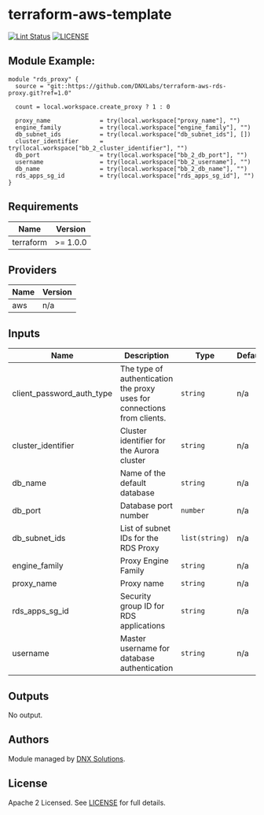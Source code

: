 # terraform-aws-template

[![Lint Status](https://github.com/DNXLabs/terraform-aws-template/workflows/Lint/badge.svg)](https://github.com/DNXLabs/terraform-aws-template/actions)
[![LICENSE](https://img.shields.io/github/license/DNXLabs/terraform-aws-template)](https://github.com/DNXLabs/terraform-aws-template/blob/master/LICENSE)

## Module Example:
```
module "rds_proxy" {
  source = "git::https://github.com/DNXLabs/terraform-aws-rds-proxy.git?ref=1.0"

  count = local.workspace.create_proxy ? 1 : 0

  proxy_name              = try(local.workspace["proxy_name"], "")
  engine_family           = try(local.workspace["engine_family"], "") 
  db_subnet_ids           = try(local.workspace["db_subnet_ids"], [])
  cluster_identifier      = try(local.workspace["bb_2_cluster_identifier"], "")
  db_port                 = try(local.workspace["bb_2_db_port"], "")
  username                = try(local.workspace["bb_2_username"], "")
  db_name                 = try(local.workspace["bb_2_db_name"], "")
  rds_apps_sg_id          = try(local.workspace["rds_apps_sg_id"], "")
}
```

<!--- BEGIN_TF_DOCS --->

## Requirements

| Name | Version |
|------|---------|
| terraform | >= 1.0.0 |

## Providers

| Name | Version |
|------|---------|
| aws | n/a |

## Inputs

| Name | Description | Type | Default | Required |
|------|-------------|------|---------|:--------:|
| client\_password\_auth\_type | The type of authentication the proxy uses for connections from clients. | `string` | n/a | yes |
| cluster\_identifier | Cluster identifier for the Aurora cluster | `string` | n/a | yes |
| db\_name | Name of the default database | `string` | n/a | yes |
| db\_port | Database port number | `number` | n/a | yes |
| db\_subnet\_ids | List of subnet IDs for the RDS Proxy | `list(string)` | n/a | yes |
| engine\_family | Proxy Engine Family | `string` | n/a | yes |
| proxy\_name | Proxy name | `string` | n/a | yes |
| rds\_apps\_sg\_id | Security group ID for RDS applications | `string` | n/a | yes |
| username | Master username for database authentication | `string` | n/a | yes |

## Outputs

No output.

<!--- END_TF_DOCS --->

## Authors

Module managed by [DNX Solutions](https://github.com/DNXLabs).

## License

Apache 2 Licensed. See [LICENSE](https://github.com/DNXLabs/terraform-aws-template/blob/master/LICENSE) for full details.